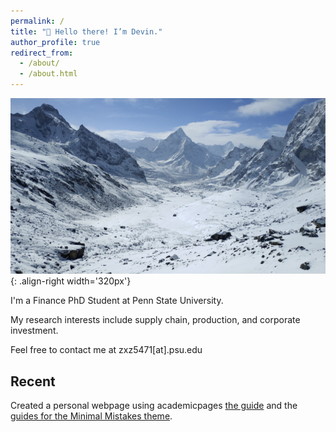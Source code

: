```yaml
---
permalink: /
title: "👋 Hello there! I’m Devin."
author_profile: true
redirect_from: 
  - /about/
  - /about.html
---
```


![mountains](/images/mountain.png){: .align-right width='320px'}

I'm a Finance PhD Student at Penn State University. 

My research interests include supply chain, production, and corporate investment. 

Feel free to contact me at zxz5471[at].psu.edu






Recent
------
Created a personal webpage using academicpages [the guide](https://academicpages.github.io/markdown/) and the [guides for the Minimal Mistakes theme](https://mmistakes.github.io/minimal-mistakes/docs/configuration/).
